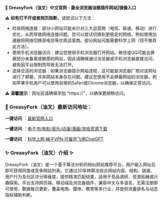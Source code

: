 
  <strong>💙 GreasyFork（油叉）中文官网 - 最全浏览器油猴插件网站|镜像入口</strong>
</h2>
<p>⚠ <strong>如有打不开或者网页阻断</strong>，请尝试以下方法：</p>
<ul>
  <li>检查网络连接：部分小网站可能未针对三大运营商（电信、联通、移动）进行优化，从而导致网络连接问题。您可以尝试切换到更稳定的网络，例如使用加速器将网络切换至电信等优质运营商。部分网站可能需要科学上网（但不推荐此方法）。</li>
  <li>使用手机浏览器访问：建议您使用手机浏览器打开网站。微信或QQ可能会屏蔽部分未备案或敏感的网站，因此请确保通过浏览器或手机浏览器直接访问，避免因平台限制而导致无法打开。</li>
  <li>选择合适的浏览器：如果浏览器提示网站违规，这可能是浏览器厂商对该网址进行了屏蔽，并非网站本身存在问题。建议您使用不会屏蔽网站的浏览器，例如苹果手机用户可以使用自带的Safari或Chrome浏览器，以确保正常访问。</li>
</ul>
<p>⚠ <strong>温馨提示</strong>：网址前请确保添加 “https://”，以确保更顺畅访问。</p>

<h3>
  <strong>📌 GreasyFork（油叉）最新访问地址：</strong>
</h3>

<p> <strong>一键访问</strong> ：<a href="https://greasyfork.wwwnav.com/"target="_blank">最新官网入口</a></p>
<p><strong>一键访问</strong> ：<a href="https://wangpanziyuan.pages.dev/" target="_blank">电子书/电影/音乐/动漫/漫画/游戏资源下载</a></p>
<p><strong>一键访问</strong> ：<a href="http://ip.harmonylink.net/share/e82025" target="_blank">科学上网·梯子VPN·可看奈飞用ChatGPT</a></p>
<h3>


  <strong>✨ GreasyFork（油叉）介绍 ✨</strong>
</h3>
<p>GreasyFork（油叉）是一个基于算法分析的相似网站推荐平台，用户输入网址后即可获得同类或竞争网站列表。它通过20多种算法综合网站内容、结构、链接、用户行为及社区评分等维度，提供精准匹配结果，适用于竞品调研、资源拓展或兴趣探索。平台支持网页端、移动端及浏览器插件，兼容中文与多语言，无需注册即可使用，数据每日更新，覆盖电商、媒体、教育等多行业，并提供流量排名与动态指标辅助判断。</p>
